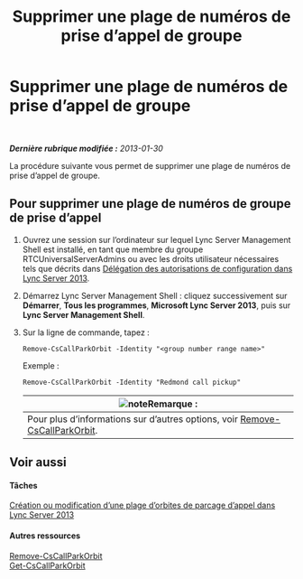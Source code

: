 ﻿---
title: Supprimer une plage de numéros de prise d’appel de groupe
TOCTitle: Supprimer une plage de numéros de prise d’appel de groupe
ms:assetid: 521891f3-7a5d-45de-92dc-d57025453159
ms:mtpsurl: https://technet.microsoft.com/fr-fr/library/JJ945629(v=OCS.15)
ms:contentKeyID: 53095422
ms.date: 05/20/2016
mtps_version: v=OCS.15
ms.translationtype: HT
---

# Supprimer une plage de numéros de prise d’appel de groupe

 

_**Dernière rubrique modifiée :** 2013-01-30_

La procédure suivante vous permet de supprimer une plage de numéros de prise d’appel de groupe.

## Pour supprimer une plage de numéros de groupe de prise d’appel

1.  Ouvrez une session sur l’ordinateur sur lequel Lync Server Management Shell est installé, en tant que membre du groupe RTCUniversalServerAdmins ou avec les droits utilisateur nécessaires tels que décrits dans [Délégation des autorisations de configuration dans Lync Server 2013](lync-server-2013-delegate-setup-permissions.md).

2.  Démarrez Lync Server Management Shell : cliquez successivement sur **Démarrer**, **Tous les programmes**, **Microsoft Lync Server 2013**, puis sur **Lync Server Management Shell**.

3.  Sur la ligne de commande, tapez :
    
        Remove-CsCallParkOrbit -Identity "<group number range name>" 
    
    Exemple :
    
        Remove-CsCallParkOrbit -Identity "Redmond call pickup"
    
    <table>
    <thead>
    <tr class="header">
    <th><img src="images/Gg398920.note(OCS.15).gif" title="note" alt="note" />Remarque :</th>
    </tr>
    </thead>
    <tbody>
    <tr class="odd">
    <td>Pour plus d’informations sur d’autres options, voir <a href="https://docs.microsoft.com/en-us/powershell/module/skype/Remove-CsCallParkOrbit">Remove-CsCallParkOrbit</a>.</td>
    </tr>
    </tbody>
    </table>


## Voir aussi

#### Tâches

[Création ou modification d’une plage d’orbites de parcage d’appel dans Lync Server 2013](lync-server-2013-create-or-modify-a-call-park-orbit-range.md)  

#### Autres ressources

[Remove-CsCallParkOrbit](https://docs.microsoft.com/en-us/powershell/module/skype/Remove-CsCallParkOrbit)  
[Get-CsCallParkOrbit](https://docs.microsoft.com/en-us/powershell/module/skype/Get-CsCallParkOrbit)

